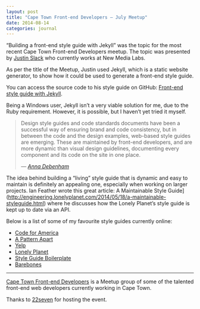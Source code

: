 ```yaml
---
layout: post
title: "Cape Town Front-end Developers – July Meetup"
date: 2014-08-14
categories: journal
---
```


“Building a front-end style guide with Jekyll” was the topic for the most recent Cape Town Front-end Developers meetup.
The topic was presented by [Justin Slack](http://justinslack.com) who currently works at New Media Labs.

As per the title of the Meetup, Justin used Jekyll, which is a static website generator, to show how it could be used to
generate a front-end style guide.

You can access the source code to his style guide on GitHub: [Front-end style guide with Jekyll](https://github.com/justinslack/front-end-styleguide).

Being a Windows user, Jekyll isn’t a very viable solution for me, due to the Ruby requirement. However, it is possible,
but I haven’t yet tried it myself.

<blockquote>
    <p>Design style guides and code standards documents have been a successful way of ensuring brand and code consistency,
        but in between the code and the design examples, web-based style guides are emerging. These are maintained by front-end
        developers, and are more dynamic than visual design guidelines, documenting every component and its code on the
        site in one place.</p>
    <cite>
        — <a href="http://24ways.org/2011/front-end-style-guides">Anna Debenham</a>
    </cite>
</blockquote>

The idea behind building a “living” style guide that is dynamic and easy to maintain is definitely an appealing one, especially
when working on larger projects. Ian Feather wrote this great article: A Maintainable Style Guide](http://engineering.lonelyplanet.com/2014/05/18/a-maintainable-styleguide.html)
where he discusses how the Lonely Planet’s style guide is kept up to date via an API.

Below is a list of some of my favourite style guides currently online:

* [Code for America](http://style.codeforamerica.org)
* [A Pattern Apart](http://patterns.alistapart.com)
* [Yelp](http://www.yelp.com/styleguide)
* [Lonely Planet](http://rizzo.lonelyplanet.com/styleguide/design-elements/colours)
* [Style Guide Boilerplate](http://brettjankord.com/projects/style-guide-boilerplate)
* [Barebones](http://barebones.paulrobertlloyd.com)

---

[Cape Town Front-end Developers](http://www.meetup.com/ctfeds) is a Meetup group of some of the talented front-end web developers
currently working in Cape Town.

Thanks to [22seven](https://www.22seven.com) for hosting the event.
